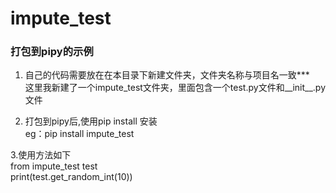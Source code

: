 # impute_test
### 打包到pipy的示例</br>
1. 自己的代码需要放在在本目录下新建文件夹，文件夹名称与项目名一致***</br>
   这里我新建了一个impute_test文件夹，里面包含一个test.py文件和__init__.py文件
   
2. 打包到pipy后,使用pip install <you package> 安装 </br>
   eg：pip install impute_test </br>

3.使用方法如下</br>
from impute_test test</br>
print(test.get_random_int(10))</br>

